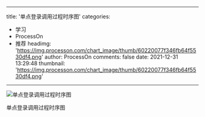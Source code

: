 
---
title: '单点登录调用过程时序图'
categories: 
 - 学习
 - ProcessOn
 - 推荐
headimg: 'https://img.processon.com/chart_image/thumb/60220077f346fb64f5530df4.png'
author: ProcessOn
comments: false
date: 2021-12-31 13:29:48
thumbnail: 'https://img.processon.com/chart_image/thumb/60220077f346fb64f5530df4.png'
---

<div>   
<img class="thumb" alt="单点登录调用过程时序图" src="https://img.processon.com/chart_image/thumb/60220077f346fb64f5530df4.png" referrerpolicy="no-referrer">
<p>单点登录调用过程时序图</p>  
</div>
            